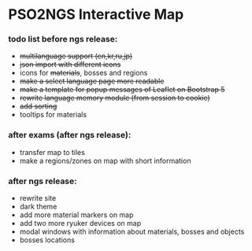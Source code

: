 # PSO2NGS Interactive Map

### todo list before ngs release:
- ~~multilanguage support (en,kr,ru,jp)~~
- ~~json import with different icons~~
- icons for ~~materials~~, bosses and regions
- ~~make a select language page more readable~~
- ~~make a template for popup messages of Leaflet on Bootstrap 5~~
- ~~rewrite language memory module (from session to cookie)~~
- ~~add sorting~~
- tooltips for materials

### after exams (after ngs release):
- transfer map to tiles
- make a regions/zones on map with short information

### after ngs release:
- rewrite site
- dark theme
- add more material markers on map
- add two more ryuker devices on map
- modal windows with information about materials, bosses and objects
- bosses locations

